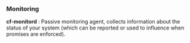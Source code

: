 
### Monitoring

**cf-monitord**
:
Passive monitoring agent, collects information about the status of your system (which can be reported or used to influence when promises are enforced).
